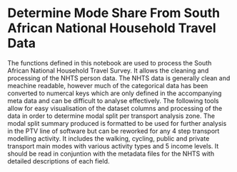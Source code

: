 # Determine Mode Share From South African National Household Travel Data

The functions defined in this notebook are used to process the South African National Household Travel Survey. It allows the cleaning and processing of the NHTS person data. The NHTS data is generally clean and meachine readable, however much of the categorical data has been converted to numercal keys which are only defined in the accompanying meta data and can be difficult to analyse effectively. The following tools allow for easy visualisation of the dataset columns and processing of the data in order to determine modal split per transport analysis zone. The modal split summary produced is formatted to be used for further analysis in the PTV line of software but can be reworked for any 4 step transport modelling activity. It includes the walking, cycling, public and private transport main modes with various activity types and 5 income levels.  It should be read in conjuntion with the metadata files for the NHTS with detailed descriptions of each field.